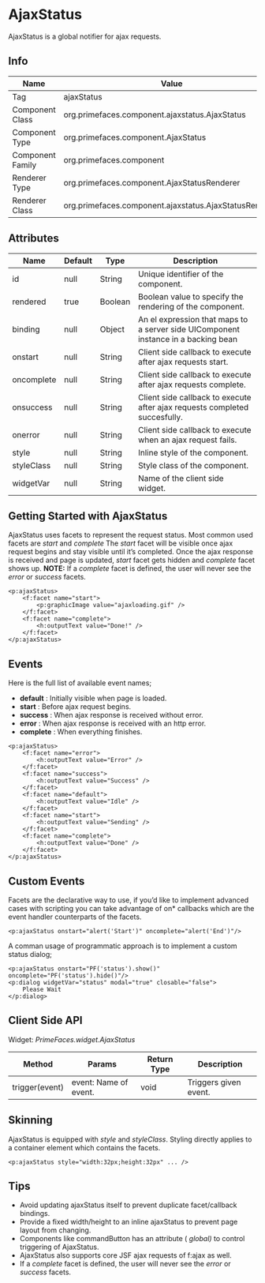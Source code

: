 # AjaxStatus

AjaxStatus is a global notifier for ajax requests.

## Info

| Name | Value |
| - | - |
| Tag | ajaxStatus |
| Component Class | org.primefaces.component.ajaxstatus.AjaxStatus |
| Component Type | org.primefaces.component.AjaxStatus |
| Component Family | org.primefaces.component |
| Renderer Type | org.primefaces.component.AjaxStatusRenderer |
| Renderer Class | org.primefaces.component.ajaxstatus.AjaxStatusRenderer |

## Attributes

| Name | Default | Type | Description | 
| --- | --- | --- | --- |
| id | null | String | Unique identifier of the component. |
| rendered | true | Boolean | Boolean value to specify the rendering of the component. |
| binding | null | Object | An el expression that maps to a server side UIComponent instance in a backing bean |
| onstart | null | String | Client side callback to execute after ajax requests start. |
| oncomplete | null | String | Client side callback to execute after ajax requests complete. |
| onsuccess | null | String | Client side callback to execute after ajax requests completed succesfully. |
| onerror | null | String | Client side callback to execute when an ajax request fails. |
| style | null | String | Inline style of the component. |
| styleClass | null | String | Style class of the component. |
| widgetVar | null | String | Name of the client side widget. |

## Getting Started with AjaxStatus
AjaxStatus uses facets to represent the request status. Most common used facets are _start_ and
_complete_ The _start_ facet will be visible once ajax request begins and stay visible until it’s completed.
Once the ajax response is received and page is updated, _start_ facet gets hidden and _complete_ facet
shows up. **NOTE:** If a _complete_ facet is defined, the user will never see the _error_ or _success_ facets.

```xhtml
<p:ajaxStatus>
    <f:facet name="start">
        <p:graphicImage value="ajaxloading.gif" />
    </f:facet>
    <f:facet name="complete">
        <h:outputText value="Done!" />
    </f:facet>
</p:ajaxStatus>
```
## Events
Here is the full list of available event names;

- **default** : Initially visible when page is loaded.
- **start** : Before ajax request begins.
- **success** : When ajax response is received without error.
- **error** : When ajax response is received with an http error.
- **complete** : When everything finishes.

```xhtml
<p:ajaxStatus>
    <f:facet name="error">
        <h:outputText value="Error" />
    </f:facet>
    <f:facet name="success">
        <h:outputText value="Success" />
    </f:facet>
    <f:facet name="default">
        <h:outputText value="Idle" />
    </f:facet>
    <f:facet name="start">
        <h:outputText value="Sending" />
    </f:facet>
    <f:facet name="complete">
        <h:outputText value="Done" />
    </f:facet>
</p:ajaxStatus>
```
## Custom Events
Facets are the declarative way to use, if you’d like to implement advanced cases with scripting you
can take advantage of on* callbacks which are the event handler counterparts of the facets.

```xhtml
<p:ajaxStatus onstart="alert('Start')" oncomplete="alert('End')"/>
```

A comman usage of programmatic approach is to implement a custom status dialog;

```xhtml
<p:ajaxStatus onstart="PF('status').show()" oncomplete="PF('status').hide()"/>
<p:dialog widgetVar="status" modal="true" closable="false">
    Please Wait
</p:dialog>
```
## Client Side API
Widget: _PrimeFaces.widget.AjaxStatus_

| Method | Params | Return Type | Description | 
| --- | --- | --- | --- |
| trigger(event) | event: Name of event. | void | Triggers given event. |

## Skinning
AjaxStatus is equipped with _style_ and _styleClass_. Styling directly applies to a container element
which contains the facets.

```xhtml
<p:ajaxStatus style="width:32px;height:32px" ... />
```
## Tips

- Avoid updating ajaxStatus itself to prevent duplicate facet/callback bindings.
- Provide a fixed width/height to an inline ajaxStatus to prevent page layout from changing.
- Components like commandButton has an attribute ( _global)_ to control triggering of AjaxStatus.
- AjaxStatus also supports core JSF ajax requests of f:ajax as well.
- If a _complete_ facet is defined, the user will never see the _error_ or _success_ facets.
